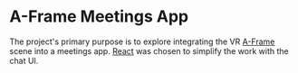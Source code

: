 # A-Frame Meetings App

The project's primary purpose is to explore integrating the VR [A-Frame](https://aframe.io/) scene into a meetings app.
[React](https://reactjs.org/) was chosen to simplify the work with the chat UI.